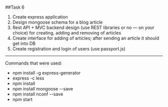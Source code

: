 ﻿##Task 6

1. Create express application
2. Design mongoose schema for a blog article
3. Rest API + MVC backend design (use REST libraries or no — on your choice) for creating, adding and removing of articles
4. Create interface for adding of articles; after sending an article it should get into DB
5. Create registration and login of users (use passport.js)
 
<hr>
 
Commands that were used:
+ npm install -g express-generator
+ express -c less
+ npm install
+ npm install mongoose --save
+ npm install nconf --save
+ npm start
